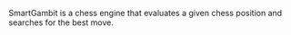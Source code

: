 SmartGambit is a chess engine that evaluates a given chess position and searches for the best move.
